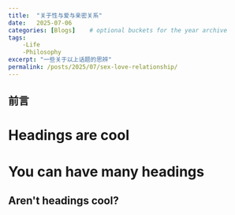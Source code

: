```yaml
---
title:  "关于性与爱与亲密关系"
date:   2025-07-06
categories: [Blogs]    # optional buckets for the year archive
tags: 
    -Life
    -Philosophy
excerpt: "一些关于以上话题的思辨"
permalink: /posts/2025/07/sex-love-relationship/
---
```



前言
---



Headings are cool
======

You can have many headings
======

Aren't headings cool?
------



<!---
---
title: 'Blog Post number 1'
date: 2012-08-14
permalink: /posts/2012/08/blog-post-1/
tags:
  - cool posts
  - category1
  - category2
---

This is a sample blog post. Lorem ipsum I can't remember the rest of lorem ipsum and don't have an internet connection right now. Testing testing testing this blog post. Blog posts are cool.
--->